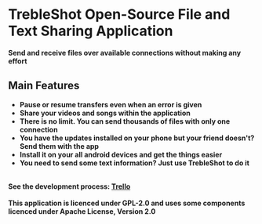 <h1>TrebleShot Open-Source File and Text Sharing Application</h1>
<p style="font-weight: bold;"><b>Send and receive files over available connections without making any effort</p>
<h2>Main Features</h2>
<ul>
	<li>Pause or resume transfers even when an error is given</li>
	<li>Share your videos and songs within the application</li>
	<li>There is no limit. You can send thousands of files with only one connection</li>
	<li>You have the updates installed on your phone but your friend doesn't? Send them with the app</li>
	<li>Install it on your all android devices and get the things easier</li>
	<li>You need to send some text information? Just use TrebleShot to do it</li>
</ul>
<br />
See the development process: <a href="https://trello.com/b/YmbwDHHo">Trello</a>
<br />
<br />
This application is licenced under GPL-2.0 and uses some components licenced under Apache License, Version 2.0

